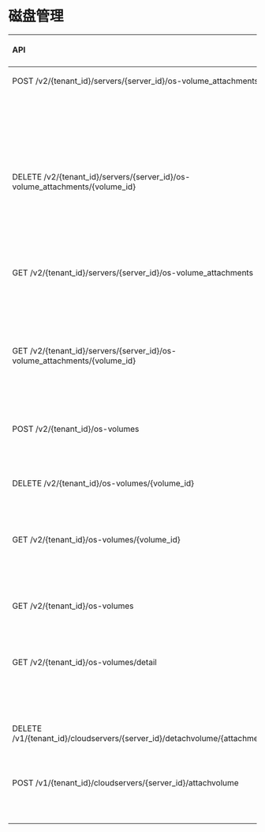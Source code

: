 # 磁盘管理<a name="ZH-CN_TOPIC_0103071514"></a>

<a name="table88951955182420"></a>
<table><thead align="left"><tr id="row2670183317019"><th class="cellrowborder" valign="top" width="39.50617283950617%" id="mcps1.1.4.1.1"><p id="p1567220502233"><a name="p1567220502233"></a><a name="p1567220502233"></a>API</p>
</th>
<th class="cellrowborder" valign="top" width="25.925925925925924%" id="mcps1.1.4.1.2"><p id="p10605125713535"><a name="p10605125713535"></a><a name="p10605125713535"></a>API功能</p>
</th>
<th class="cellrowborder" valign="top" width="34.567901234567906%" id="mcps1.1.4.1.3"><p id="p93075832319"><a name="p93075832319"></a><a name="p93075832319"></a>授权项</p>
</th>
</tr>
</thead>
<tbody><tr id="row1340155610247"><td class="cellrowborder" valign="top" width="39.50617283950617%" headers="mcps1.1.4.1.1 "><p id="p540195672410"><a name="p540195672410"></a><a name="p540195672410"></a>POST /v2/{tenant_id}/servers/{server_id}/os-volume_attachments</p>
</td>
<td class="cellrowborder" valign="top" width="25.925925925925924%" headers="mcps1.1.4.1.2 "><p id="p20893163618439"><a name="p20893163618439"></a><a name="p20893163618439"></a>弹性云服务器挂载磁盘(OpenStack原生)</p>
</td>
<td class="cellrowborder" valign="top" width="34.567901234567906%" headers="mcps1.1.4.1.3 "><a name="ul18401056122412"></a><a name="ul18401056122412"></a><ul id="ul18401056122412"><li>ecs:serverVolumeAttachments:create</li><li>ecs:serverVolumes:use</li></ul>
<a name="ul8405568242"></a><a name="ul8405568242"></a><ul id="ul8405568242"><li>evs:volumes:list</li><li>evs:volumes:get</li><li>evs:volumes:update</li><li>evs:volumes:attach</li><li>evs:volumes:manage</li></ul>
</td>
</tr>
<tr id="row5406567247"><td class="cellrowborder" valign="top" width="39.50617283950617%" headers="mcps1.1.4.1.1 "><p id="p240175662414"><a name="p240175662414"></a><a name="p240175662414"></a>DELETE /v2/{tenant_id}/servers/{server_id}/os-volume_attachments/{volume_id}</p>
</td>
<td class="cellrowborder" valign="top" width="25.925925925925924%" headers="mcps1.1.4.1.2 "><p id="p1489313612433"><a name="p1489313612433"></a><a name="p1489313612433"></a>卸载云服务器磁盘（OpenStack原生）</p>
</td>
<td class="cellrowborder" valign="top" width="34.567901234567906%" headers="mcps1.1.4.1.3 "><a name="ul540105612413"></a><a name="ul540105612413"></a><ul id="ul540105612413"><li>ecs:serverVolumeAttachments:delete</li><li>ecs:serverVolumes:use</li></ul>
<a name="ul12408561246"></a><a name="ul12408561246"></a><ul id="ul12408561246"><li>evs:volumes:list</li><li>evs:volumes:get</li><li>evs:volumes:update</li><li>evs:volumes:detach</li><li>evs:volumes:manage</li></ul>
</td>
</tr>
<tr id="row17421856102419"><td class="cellrowborder" valign="top" width="39.50617283950617%" headers="mcps1.1.4.1.1 "><p id="p542195642417"><a name="p542195642417"></a><a name="p542195642417"></a>GET /v2/{tenant_id}/servers/{server_id}/os-volume_attachments</p>
</td>
<td class="cellrowborder" valign="top" width="25.925925925925924%" headers="mcps1.1.4.1.2 "><p id="p6893123654310"><a name="p6893123654310"></a><a name="p6893123654310"></a>查询弹性云服务器挂载磁盘信息列表（OpenStack原生）</p>
</td>
<td class="cellrowborder" valign="top" width="34.567901234567906%" headers="mcps1.1.4.1.3 "><a name="ul2421156152418"></a><a name="ul2421156152418"></a><ul id="ul2421156152418"><li>ecs:serverVolumeAttachments:list</li><li>ecs:serverVolumes:use</li><li>ecs:servers:get</li></ul>
</td>
</tr>
<tr id="row442115692417"><td class="cellrowborder" valign="top" width="39.50617283950617%" headers="mcps1.1.4.1.1 "><p id="p1142156162410"><a name="p1142156162410"></a><a name="p1142156162410"></a>GET /v2/{tenant_id}/servers/{server_id}/os-volume_attachments/{volume_id}</p>
</td>
<td class="cellrowborder" valign="top" width="25.925925925925924%" headers="mcps1.1.4.1.2 "><p id="p989313363436"><a name="p989313363436"></a><a name="p989313363436"></a>查询弹性云服务器挂载的单个磁盘信息（OpenStack原生）</p>
</td>
<td class="cellrowborder" valign="top" width="34.567901234567906%" headers="mcps1.1.4.1.3 "><a name="ul19421856172420"></a><a name="ul19421856172420"></a><ul id="ul19421856172420"><li>ecs:serverVolumeAttachments:get</li><li>ecs:serverVolumes:use</li></ul>
</td>
</tr>
<tr id="row642956172419"><td class="cellrowborder" valign="top" width="39.50617283950617%" headers="mcps1.1.4.1.1 "><p id="p104215566246"><a name="p104215566246"></a><a name="p104215566246"></a>POST /v2/{tenant_id}/os-volumes</p>
</td>
<td class="cellrowborder" valign="top" width="25.925925925925924%" headers="mcps1.1.4.1.2 "><p id="p1089383614311"><a name="p1089383614311"></a><a name="p1089383614311"></a>创建磁盘（OpenStack原生）</p>
</td>
<td class="cellrowborder" valign="top" width="34.567901234567906%" headers="mcps1.1.4.1.3 "><a name="ul1842155611244"></a><a name="ul1842155611244"></a><ul id="ul1842155611244"><li>ecs:serverVolumes:use</li></ul>
<a name="ul542185619240"></a><a name="ul542185619240"></a><ul id="ul542185619240"><li>evs:volumes:create</li></ul>
</td>
</tr>
<tr id="row94245610244"><td class="cellrowborder" valign="top" width="39.50617283950617%" headers="mcps1.1.4.1.1 "><p id="p242185616249"><a name="p242185616249"></a><a name="p242185616249"></a>DELETE /v2/{tenant_id}/os-volumes/{volume_id}</p>
</td>
<td class="cellrowborder" valign="top" width="25.925925925925924%" headers="mcps1.1.4.1.2 "><p id="p11893336194311"><a name="p11893336194311"></a><a name="p11893336194311"></a>删除磁盘（OpenStack原生）</p>
</td>
<td class="cellrowborder" valign="top" width="34.567901234567906%" headers="mcps1.1.4.1.3 "><a name="ul184212562247"></a><a name="ul184212562247"></a><ul id="ul184212562247"><li>ecs:serverVolumes:use</li></ul>
<a name="ul194235632419"></a><a name="ul194235632419"></a><ul id="ul194235632419"><li>evs:volumes:get</li><li>evs:volumes:delete</li></ul>
</td>
</tr>
<tr id="row84245616246"><td class="cellrowborder" valign="top" width="39.50617283950617%" headers="mcps1.1.4.1.1 "><p id="p13421556132420"><a name="p13421556132420"></a><a name="p13421556132420"></a>GET /v2/{tenant_id}/os-volumes/{volume_id}</p>
</td>
<td class="cellrowborder" valign="top" width="25.925925925925924%" headers="mcps1.1.4.1.2 "><p id="p5893173610439"><a name="p5893173610439"></a><a name="p5893173610439"></a>查询指定磁盘信息（OpenStack原生）</p>
</td>
<td class="cellrowborder" valign="top" width="34.567901234567906%" headers="mcps1.1.4.1.3 "><a name="ul642256162415"></a><a name="ul642256162415"></a><ul id="ul642256162415"><li>ecs:serverVolumes:use</li></ul>
<a name="ul164275612415"></a><a name="ul164275612415"></a><ul id="ul164275612415"><li>evs:volumes:get</li></ul>
</td>
</tr>
<tr id="row1842135618247"><td class="cellrowborder" valign="top" width="39.50617283950617%" headers="mcps1.1.4.1.1 "><p id="p14255602413"><a name="p14255602413"></a><a name="p14255602413"></a>GET /v2/{tenant_id}/os-volumes</p>
</td>
<td class="cellrowborder" valign="top" width="25.925925925925924%" headers="mcps1.1.4.1.2 "><p id="p12893153654314"><a name="p12893153654314"></a><a name="p12893153654314"></a>查询磁盘列表（OpenStack原生）</p>
</td>
<td class="cellrowborder" valign="top" width="34.567901234567906%" headers="mcps1.1.4.1.3 "><a name="ul17429568246"></a><a name="ul17429568246"></a><ul id="ul17429568246"><li>ecs:serverVolumes:use</li></ul>
<a name="ul114285615246"></a><a name="ul114285615246"></a><ul id="ul114285615246"><li>evs:volumes:get</li><li>evs:volumes:list</li></ul>
</td>
</tr>
<tr id="row04205682413"><td class="cellrowborder" valign="top" width="39.50617283950617%" headers="mcps1.1.4.1.1 "><p id="p114235612243"><a name="p114235612243"></a><a name="p114235612243"></a>GET /v2/{tenant_id}/os-volumes/detail</p>
</td>
<td class="cellrowborder" valign="top" width="25.925925925925924%" headers="mcps1.1.4.1.2 "><p id="p4893123611433"><a name="p4893123611433"></a><a name="p4893123611433"></a>查询磁盘详情列表（OpenStack原生）</p>
</td>
<td class="cellrowborder" valign="top" width="34.567901234567906%" headers="mcps1.1.4.1.3 "><a name="ul1142456102410"></a><a name="ul1142456102410"></a><ul id="ul1142456102410"><li>ecs:serverVolumes:use</li></ul>
<a name="ul1344125652414"></a><a name="ul1344125652414"></a><ul id="ul1344125652414"><li>evs:volumes:get</li><li>evs:volumes:list</li></ul>
</td>
</tr>
<tr id="row1893621632116"><td class="cellrowborder" valign="top" width="39.50617283950617%" headers="mcps1.1.4.1.1 "><p id="p865419331215"><a name="p865419331215"></a><a name="p865419331215"></a>DELETE /v1/{tenant_id}/cloudservers/{server_id}/detachvolume/{attachment_id}</p>
</td>
<td class="cellrowborder" valign="top" width="25.925925925925924%" headers="mcps1.1.4.1.2 "><p id="p0893123616432"><a name="p0893123616432"></a><a name="p0893123616432"></a>卸载指定弹性云服务器的磁盘</p>
</td>
<td class="cellrowborder" valign="top" width="34.567901234567906%" headers="mcps1.1.4.1.3 "><a name="ul86541333202118"></a><a name="ul86541333202118"></a><ul id="ul86541333202118"><li>ecs:cloudServers:detachVolume</li></ul>
</td>
</tr>
<tr id="row15734520162118"><td class="cellrowborder" valign="top" width="39.50617283950617%" headers="mcps1.1.4.1.1 "><p id="p3654133142110"><a name="p3654133142110"></a><a name="p3654133142110"></a>POST /v1/{tenant_id}/cloudservers/{server_id}/attachvolume</p>
</td>
<td class="cellrowborder" valign="top" width="25.925925925925924%" headers="mcps1.1.4.1.2 "><p id="p989316367430"><a name="p989316367430"></a><a name="p989316367430"></a>向指定弹性云服务器挂载磁盘</p>
</td>
<td class="cellrowborder" valign="top" width="34.567901234567906%" headers="mcps1.1.4.1.3 "><a name="ul16654183313217"></a><a name="ul16654183313217"></a><ul id="ul16654183313217"><li>ecs:cloudServers:attach</li></ul>
</td>
</tr>
</tbody>
</table>


